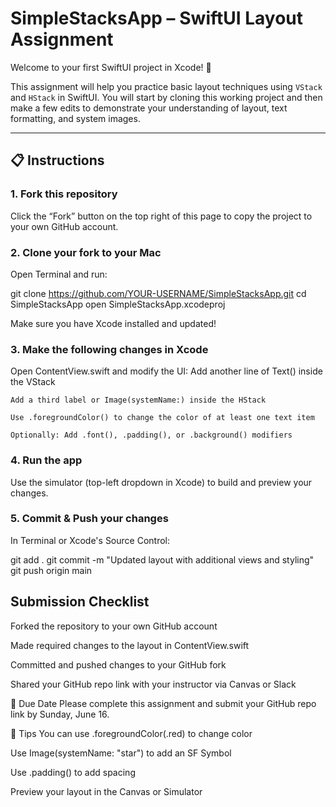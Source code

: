 # SimpleStacksApp – SwiftUI Layout Assignment

Welcome to your first SwiftUI project in Xcode! 🎉

This assignment will help you practice basic layout techniques using `VStack` and `HStack` in SwiftUI. You will start by cloning this working project and then make a few edits to demonstrate your understanding of layout, text formatting, and system images.

---

## 📋 Instructions

### 1. **Fork this repository**
Click the “Fork” button on the top right of this page to copy the project to your own GitHub account.

### 2. **Clone your fork to your Mac**
Open Terminal and run:

git clone https://github.com/YOUR-USERNAME/SimpleStacksApp.git
cd SimpleStacksApp
open SimpleStacksApp.xcodeproj

Make sure you have Xcode installed and updated!

### 3. **Make the following changes in Xcode**
Open ContentView.swift and modify the UI:
    Add another line of Text() inside the VStack

    Add a third label or Image(systemName:) inside the HStack

    Use .foregroundColor() to change the color of at least one text item

    Optionally: Add .font(), .padding(), or .background() modifiers

### **4. Run the app**
Use the simulator (top-left dropdown in Xcode) to build and preview your changes.

### **5. Commit & Push your changes**
In Terminal or Xcode's Source Control:

git add .
git commit -m "Updated layout with additional views and styling"
git push origin main


## **Submission Checklist**
 Forked the repository to your own GitHub account

 Made required changes to the layout in ContentView.swift

 Committed and pushed changes to your GitHub fork

 Shared your GitHub repo link with your instructor via Canvas or Slack

📅 Due Date
Please complete this assignment and submit your GitHub repo link by Sunday, June 16.

🧠 Tips
You can use .foregroundColor(.red) to change color

Use Image(systemName: "star") to add an SF Symbol

Use .padding() to add spacing

Preview your layout in the Canvas or Simulator

